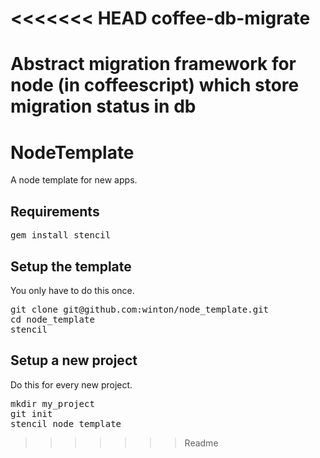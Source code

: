 <<<<<<< HEAD
coffee-db-migrate
=================

Abstract migration framework for node (in coffeescript) which store migration status in db
=======
NodeTemplate
============

A node template for new apps.

Requirements
------------

<pre>
gem install stencil
</pre>

Setup the template
------------------

You only have to do this once.

<pre>
git clone git@github.com:winton/node_template.git
cd node_template
stencil
</pre>

Setup a new project
-------------------

Do this for every new project.

<pre>
mkdir my_project
git init
stencil node_template
</pre>
>>>>>>> Readme
